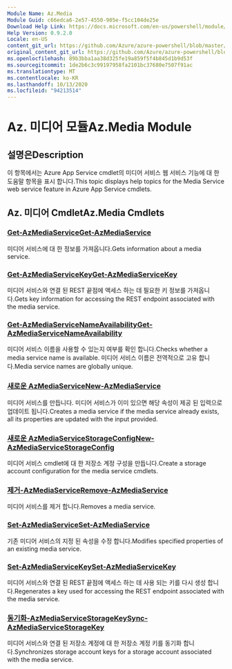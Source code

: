 ```yaml
---
Module Name: Az.Media
Module Guid: c66edca6-2e57-4550-905e-f5cc104de25e
Download Help Link: https://docs.microsoft.com/en-us/powershell/module/az.media
Help Version: 0.9.2.0
Locale: en-US
content_git_url: https://github.com/Azure/azure-powershell/blob/master/src/Media/Media/help/Az.Media.md
original_content_git_url: https://github.com/Azure/azure-powershell/blob/master/src/Media/Media/help/Az.Media.md
ms.openlocfilehash: 89b3bba1aa38d325fe19a859f5f4b845d1b9d53f
ms.sourcegitcommit: 1de2b6c3c99197958fa2101bc37680e7507f91ac
ms.translationtype: MT
ms.contentlocale: ko-KR
ms.lasthandoff: 10/13/2020
ms.locfileid: "94213514"
---
```

# <span data-ttu-id="4583d-101">Az. 미디어 모듈</span><span class="sxs-lookup"><span data-stu-id="4583d-101">Az.Media Module</span></span>
## <span data-ttu-id="4583d-102">설명은</span><span class="sxs-lookup"><span data-stu-id="4583d-102">Description</span></span>
<span data-ttu-id="4583d-103">이 항목에서는 Azure App Service cmdlet의 미디어 서비스 웹 서비스 기능에 대 한 도움말 항목을 표시 합니다.</span><span class="sxs-lookup"><span data-stu-id="4583d-103">This topic displays help topics for the Media Service web service feature in Azure App Service cmdlets.</span></span>

## <span data-ttu-id="4583d-104">Az. 미디어 Cmdlet</span><span class="sxs-lookup"><span data-stu-id="4583d-104">Az.Media Cmdlets</span></span>
### [<span data-ttu-id="4583d-105">Get-AzMediaService</span><span class="sxs-lookup"><span data-stu-id="4583d-105">Get-AzMediaService</span></span>](Get-AzMediaService.md)
<span data-ttu-id="4583d-106">미디어 서비스에 대 한 정보를 가져옵니다.</span><span class="sxs-lookup"><span data-stu-id="4583d-106">Gets information about a media service.</span></span>

### [<span data-ttu-id="4583d-107">Get-AzMediaServiceKey</span><span class="sxs-lookup"><span data-stu-id="4583d-107">Get-AzMediaServiceKey</span></span>](Get-AzMediaServiceKey.md)
<span data-ttu-id="4583d-108">미디어 서비스와 연결 된 REST 끝점에 액세스 하는 데 필요한 키 정보를 가져옵니다.</span><span class="sxs-lookup"><span data-stu-id="4583d-108">Gets key information for accessing the REST endpoint associated with the media service.</span></span>

### [<span data-ttu-id="4583d-109">Get-AzMediaServiceNameAvailability</span><span class="sxs-lookup"><span data-stu-id="4583d-109">Get-AzMediaServiceNameAvailability</span></span>](Get-AzMediaServiceNameAvailability.md)
<span data-ttu-id="4583d-110">미디어 서비스 이름을 사용할 수 있는지 여부를 확인 합니다.</span><span class="sxs-lookup"><span data-stu-id="4583d-110">Checks whether a media service name is available.</span></span>
<span data-ttu-id="4583d-111">미디어 서비스 이름은 전역적으로 고유 합니다.</span><span class="sxs-lookup"><span data-stu-id="4583d-111">Media service names are globally unique.</span></span>

### [<span data-ttu-id="4583d-112">새로운 AzMediaService</span><span class="sxs-lookup"><span data-stu-id="4583d-112">New-AzMediaService</span></span>](New-AzMediaService.md)
<span data-ttu-id="4583d-113">미디어 서비스를 만듭니다. 미디어 서비스가 이미 있으면 해당 속성이 제공 된 입력으로 업데이트 됩니다.</span><span class="sxs-lookup"><span data-stu-id="4583d-113">Creates a media service if the media service already exists, all its properties are updated with the input provided.</span></span>

### [<span data-ttu-id="4583d-114">새로운 AzMediaServiceStorageConfig</span><span class="sxs-lookup"><span data-stu-id="4583d-114">New-AzMediaServiceStorageConfig</span></span>](New-AzMediaServiceStorageConfig.md)
<span data-ttu-id="4583d-115">미디어 서비스 cmdlet에 대 한 저장소 계정 구성을 만듭니다.</span><span class="sxs-lookup"><span data-stu-id="4583d-115">Create a storage account configuration for the media service cmdlets.</span></span>

### [<span data-ttu-id="4583d-116">제거-AzMediaService</span><span class="sxs-lookup"><span data-stu-id="4583d-116">Remove-AzMediaService</span></span>](Remove-AzMediaService.md)
<span data-ttu-id="4583d-117">미디어 서비스를 제거 합니다.</span><span class="sxs-lookup"><span data-stu-id="4583d-117">Removes a media service.</span></span>

### [<span data-ttu-id="4583d-118">Set-AzMediaService</span><span class="sxs-lookup"><span data-stu-id="4583d-118">Set-AzMediaService</span></span>](Set-AzMediaService.md)
<span data-ttu-id="4583d-119">기존 미디어 서비스의 지정 된 속성을 수정 합니다.</span><span class="sxs-lookup"><span data-stu-id="4583d-119">Modifies specified properties of an existing media service.</span></span>

### [<span data-ttu-id="4583d-120">Set-AzMediaServiceKey</span><span class="sxs-lookup"><span data-stu-id="4583d-120">Set-AzMediaServiceKey</span></span>](Set-AzMediaServiceKey.md)
<span data-ttu-id="4583d-121">미디어 서비스와 연결 된 REST 끝점에 액세스 하는 데 사용 되는 키를 다시 생성 합니다.</span><span class="sxs-lookup"><span data-stu-id="4583d-121">Regenerates a key used for accessing the REST endpoint associated with the media service.</span></span>

### [<span data-ttu-id="4583d-122">동기화-AzMediaServiceStorageKey</span><span class="sxs-lookup"><span data-stu-id="4583d-122">Sync-AzMediaServiceStorageKey</span></span>](Sync-AzMediaServiceStorageKey.md)
<span data-ttu-id="4583d-123">미디어 서비스와 연결 된 저장소 계정에 대 한 저장소 계정 키를 동기화 합니다.</span><span class="sxs-lookup"><span data-stu-id="4583d-123">Synchronizes storage account keys for a storage account associated with the media service.</span></span>

